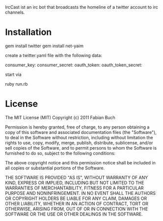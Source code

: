 IrcCast ist an irc bot that broadcasts the homeline of a twitter account to irc channels.

# Installation

  gem install twitter
  gem install net-yaim

create a twitter.yaml file with the following data:

  consumer_key: 
  consumer_secret: 
  oauth_token: 
  oauth_token_secret: 

start via

  ruby run.rb

# License

The MIT License (MIT)
Copyright (c) 2011 Fabian Buch

Permission is hereby granted, free of charge, to any person obtaining a copy of this software and associated documentation files (the "Software"), to deal in the Software without restriction, including without limitation the rights to use, copy, modify, merge, publish, distribute, sublicense, and/or sell copies of the Software, and to permit persons to whom the Software is furnished to do so, subject to the following conditions:

The above copyright notice and this permission notice shall be included in all copies or substantial portions of the Software.

THE SOFTWARE IS PROVIDED "AS IS", WITHOUT WARRANTY OF ANY KIND, EXPRESS OR IMPLIED, INCLUDING BUT NOT LIMITED TO THE WARRANTIES OF MERCHANTABILITY, FITNESS FOR A PARTICULAR PURPOSE AND NONINFRINGEMENT. IN NO EVENT SHALL THE AUTHORS OR COPYRIGHT HOLDERS BE LIABLE FOR ANY CLAIM, DAMAGES OR OTHER LIABILITY, WHETHER IN AN ACTION OF CONTRACT, TORT OR OTHERWISE, ARISING FROM, OUT OF OR IN CONNECTION WITH THE SOFTWARE OR THE USE OR OTHER DEALINGS IN THE SOFTWARE.


